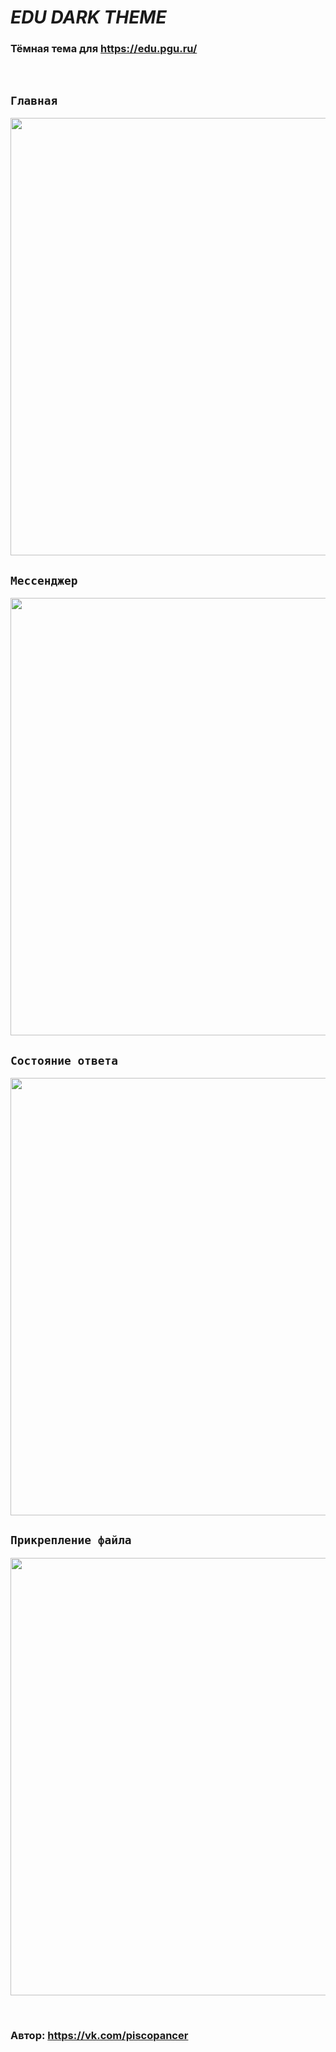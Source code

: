 # *EDU DARK THEME*
### Тёмная тема для https://edu.pgu.ru/
&nbsp;
## `Главная`

<img src="https://imgur.com/M9K9sDv.png" width="700">

## `Мессенджер`

<img src="https://imgur.com/rsVWs2b.png" width="700">

## `Состояние ответа`

<img src="https://imgur.com/buvMClZ.png" width="700">

## `Прикрепление файла`

<img src="https://imgur.com/SxbIwmj.png" width="700">

&nbsp;
### Автор: https://vk.com/piscopancer
